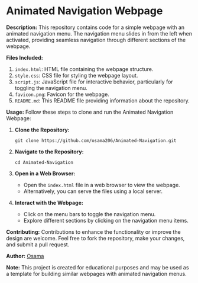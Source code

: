 # Animated Navigation Webpage

**Description:**
This repository contains code for a simple webpage with an animated navigation menu. The navigation menu slides in from the left when activated, providing seamless navigation through different sections of the webpage.

**Files Included:**
1. `index.html`: HTML file containing the webpage structure.
2. `style.css`: CSS file for styling the webpage layout.
3. `script.js`: JavaScript file for interactive behavior, particularly for toggling the navigation menu.
4. `favicon.png`: Favicon for the webpage.
5. `README.md`: This README file providing information about the repository.

**Usage:**
Follow these steps to clone and run the Animated Navigation Webpage:

1. **Clone the Repository:**
   ```
   git clone https://github.com/osama206/Animated-Navigation.git
   ```

2. **Navigate to the Repository:**
   ```
   cd Animated-Navigation
   ```

3. **Open in a Web Browser:**
   - Open the `index.html` file in a web browser to view the webpage.
   - Alternatively, you can serve the files using a local server.

4. **Interact with the Webpage:**
   - Click on the menu bars to toggle the navigation menu.
   - Explore different sections by clicking on the navigation menu items.

**Contributing:**
Contributions to enhance the functionality or improve the design are welcome. Feel free to fork the repository, make your changes, and submit a pull request.

**Author:**
[Osama](https://github.com/osama206)

**Note:**
This project is created for educational purposes and may be used as a template for building similar webpages with animated navigation menus.
